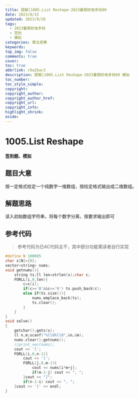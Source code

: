 ```yaml
---
title: 题解|1005.List Reshape-2023暑期杭电多校09
date: 2023/8/15
updated: 2023/9/28
tags:
  - 2023暑期杭电多校
  - 签到
  - 模拟
categories: 算法竞赛
keywords:
top_img: false
comments: true
cover:
toc: true
abbrlink: c9a2bac3
description: 题解|1005.List Reshape-2023暑期杭电多校09 模拟
toc_number:
toc_style_simple:
copyright:
copyright_author:
copyright_author_href:
copyright_url:
copyright_info:
highlight_shrink:
aside:
---
```


# 1005.List Reshape
**签到题、模拟**
## 题目大意
按一定格式给定一个纯数字一维数组，按给定格式输出成二维数组。

## 解题思路
读入初始数组字符串，将每个数字分离，按要求输出即可

## 参考代码
> 参考代码为已AC代码主干，其中部分功能需读者自行实现

```cpp
#define N 100005
char s[N]={0};
vector<string> nums;
void getnums(){
    string ts;ll len=strlen(s);char c;
    FORLL(i,0,len){
        c=s[i];
        if(c>='0'&&c<='9') ts.push_back(c);
        else if(ts.size()){
            nums.emplace_back(ts);
            ts.clear();
        }
    }
}
void solve()
{
    getchar();gets(s);
    ll n,m;scanf("%lld%lld",&n,&m);
    nums.clear();getnums();
    //print_vec(nums);
    cout << '[';
    FORLL(i,0,n-1){
        cout << '[';
        FORLL(j,0,m-1){
            cout << nums[i*m+j];
            if(m-1-j) cout << ", ";
        }cout << "]";
        if(n-1-i) cout << ", ";
    }cout << ']' << endl;
}
```